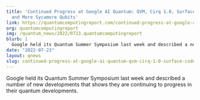```yaml
---
title: 'Continued Progress at Google AI Quantum: QVM, Cirq 1.0, Surface Code Scaling,
  and More Sycamore Qubits'
link: https://quantumcomputingreport.com/continued-progress-at-google-ai-quantum-qvm-cirq-1-0-surface-code-scaling-and-more-sycamore-qubits/
org: quantumcomputingreport
img: /quantum_news/2022/0723.quantumcomputingreport
blurb: |
  Google held its Quantum Summer Symposium last week and described a number of new developments that shows they are continuing to progress in their quantum developments.
date: "2022-07-23"
layout: qnews
slug: continued-progress-at-google-ai-quantum-qvm-cirq-1-0-surface-code-scaling-and-more-sycamore-qubits
---
```


Google held its Quantum Summer Symposium last week and described a number of new developments that shows they are continuing to progress in their quantum developments.
